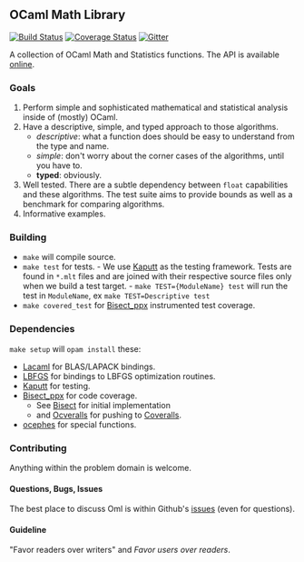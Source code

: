 OCaml Math Library
------------------

[![Build Status](https://travis-ci.org/hammerlab/oml.svg?branch=master)](https://travis-ci.org/hammerlab/oml/)
[![Coverage Status](https://coveralls.io/repos/hammerlab/oml/badge.svg?branch=HEAD&service=github)](https://coveralls.io/github/hammerlab/oml?branch=HEAD)
[![Gitter](https://badges.gitter.im/Join%20Chat.svg)](https://gitter.im/hammerlab/oml?utm_source=badge&utm_medium=badge&utm_campaign=pr-badge)


A collection of OCaml Math and Statistics functions.
The API is available [online](http://hammerlab.github.io/oml/index.html).

### Goals

  1. Perform simple and sophisticated mathematical and statistical analysis
      inside of (mostly) OCaml.
  2. Have a descriptive, simple, and typed approach to those algorithms.
      - _descriptive_: what a function does should be easy to understand from
        the type and name.
      - _simple_: don't worry about the corner cases of the algorithms, until
        you have to.
      - __typed__: obviously.
  3. Well tested. There are a subtle dependency between `float` capabilities
     and these algorithms. The test suite aims to provide bounds as well as a
     benchmark for comparing algorithms.
  4. Informative examples.

### Building

  - `make` will compile source.
  - `make test` for tests.
        - We use [Kaputt](http://kaputt.x9c.fr/) as the testing framework. Tests
        are found in `*.mlt` files and are joined with their respective source
        files only when we build a test target.
        - `make TEST={ModuleName} test` will run the test in `ModuleName`,
           ex `make TEST=Descriptive test`
  - `make covered_test` for [Bisect_ppx](https://github.com/rleonid/bisect_ppx)
    instrumented test coverage.

### Dependencies

  `make setup` will `opam install` these:

  - [Lacaml](https://github.com/mmottl/lacaml) for BLAS/LAPACK bindings.
  - [LBFGS](https://github.com/Chris00/L-BFGS-ocaml) for bindings to LBFGS
      optimization routines.
  - [Kaputt](http://kaputt.x9c.fr/) for testing.
  - [Bisect_ppx](https://github.com/rleonid/bisect_ppx) for code coverage.
      - See [Bisect](http://bisect.x9c.fr/) for initial implementation
      - and [Ocveralls](https://github.com/sagotch/ocveralls/) for pushing to
          [Coveralls](https://coveralls.io/).
  - [ocephes](https://github.com/rleonid/ocephes) for special functions.

### Contributing

Anything within the problem domain is welcome.

#### Questions, Bugs, Issues

The best place to discuss Oml is within Github's
[issues](https://github.com/hammerlab/ketrew/issues) (even for questions).

#### Guideline

"Favor readers over writers" and _Favor users over readers_.
